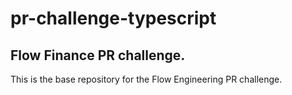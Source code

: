 # pr-challenge-typescript

## Flow Finance PR challenge.

This is the base repository for the Flow Engineering PR challenge.